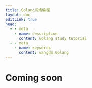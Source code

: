 ```yaml
---
title: Golang网络编程
layout: doc
editLink: true
head:
  - - meta
    - name: description
      content: Golang study tutorial
  - - meta
    - name: keywords
      content: wangdm,Golang
---
```


# Coming soon